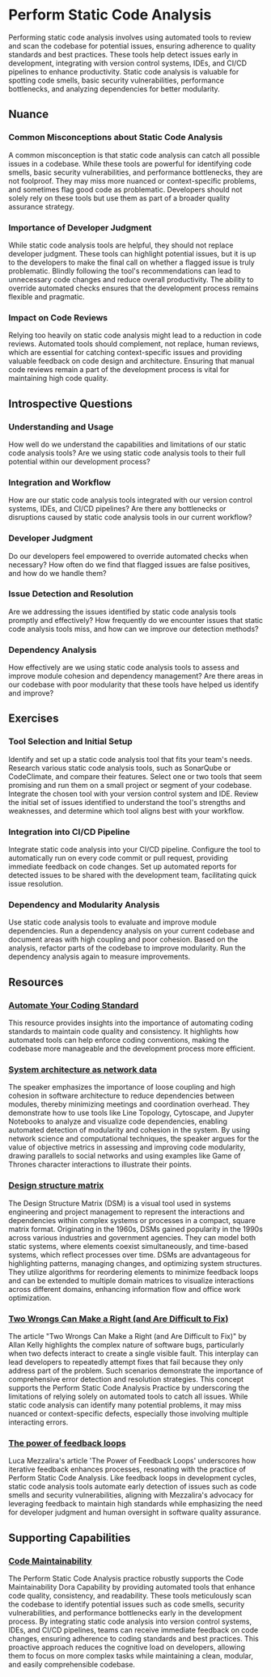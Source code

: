# Perform Static Code Analysis

Performing static code analysis involves using automated tools to review and scan the codebase for potential issues, ensuring adherence to quality standards and best practices.
These tools help detect issues early in development, integrating with version control systems, IDEs, and CI/CD pipelines to enhance productivity.
Static code analysis is valuable for spotting code smells, basic security vulnerabilities, performance bottlenecks, and analyzing dependencies for better modularity.

## Nuance

### Common Misconceptions about Static Code Analysis

A common misconception is that static code analysis can catch all possible issues in a codebase.
While these tools are powerful for identifying code smells, basic security vulnerabilities, and performance bottlenecks, they are not foolproof.
They may miss more nuanced or context-specific problems, and sometimes flag good code as problematic.
Developers should not solely rely on these tools but use them as part of a broader quality assurance strategy.

### Importance of Developer Judgment

While static code analysis tools are helpful, they should not replace developer judgment.
These tools can highlight potential issues, but it is up to the developers to make the final call on whether a flagged issue is truly problematic.
Blindly following the tool's recommendations can lead to unnecessary code changes and reduce overall productivity.
The ability to override automated checks ensures that the development process remains flexible and pragmatic.

### Impact on Code Reviews

Relying too heavily on static code analysis might lead to a reduction in code reviews.
Automated tools should complement, not replace, human reviews, which are essential for catching context-specific issues and providing valuable feedback on code design and architecture.
Ensuring that manual code reviews remain a part of the development process is vital for maintaining high code quality.

## Introspective Questions

### Understanding and Usage

How well do we understand the capabilities and limitations of our static code analysis tools?
Are we using static code analysis tools to their full potential within our development process?

### Integration and Workflow

How are our static code analysis tools integrated with our version control systems, IDEs, and CI/CD pipelines?
Are there any bottlenecks or disruptions caused by static code analysis tools in our current workflow?

### Developer Judgment

Do our developers feel empowered to override automated checks when necessary?
How often do we find that flagged issues are false positives, and how do we handle them?

### Issue Detection and Resolution

Are we addressing the issues identified by static code analysis tools promptly and effectively?
How frequently do we encounter issues that static code analysis tools miss, and how can we improve our detection methods?

### Dependency Analysis

How effectively are we using static code analysis tools to assess and improve module cohesion and dependency management?
Are there areas in our codebase with poor modularity that these tools have helped us identify and improve?

## Exercises

### Tool Selection and Initial Setup

Identify and set up a static code analysis tool that fits your team's needs.
Research various static code analysis tools, such as SonarQube or CodeClimate, and compare their features.
Select one or two tools that seem promising and run them on a small project or segment of your codebase.
Integrate the chosen tool with your version control system and IDE.
Review the initial set of issues identified to understand the tool's strengths and weaknesses, and determine which tool aligns best with your workflow.

### Integration into CI/CD Pipeline

Integrate static code analysis into your CI/CD pipeline.
Configure the tool to automatically run on every code commit or pull request, providing immediate feedback on code changes.
Set up automated reports for detected issues to be shared with the development team, facilitating quick issue resolution.

### Dependency and Modularity Analysis

Use static code analysis tools to evaluate and improve module dependencies.
Run a dependency analysis on your current codebase and document areas with high coupling and poor cohesion.
Based on the analysis, refactor parts of the codebase to improve modularity.
Run the dependency analysis again to measure improvements.

## Resources

### [Automate Your Coding Standard](https://github.com/97-things/97-things-every-programmer-should-know/tree/master/en/thing_04)

This resource provides insights into the importance of automating coding standards to maintain code quality and consistency.
It highlights how automated tools can help enforce coding conventions, making the codebase more manageable and the development process more efficient.

### [System architecture as network data](https://vimeo.com/241241654)

The speaker emphasizes the importance of loose coupling and high cohesion in software architecture to reduce dependencies between modules, thereby minimizing meetings and coordination overhead.
They demonstrate how to use tools like Line Topology, Cytoscape, and Jupyter Notebooks to analyze and visualize code dependencies, enabling automated detection of modularity and cohesion in the system.
By using network science and computational techniques, the speaker argues for the value of objective metrics in assessing and improving code modularity, drawing parallels to social networks and using examples like Game of Thrones character interactions to illustrate their points.

### [Design structure matrix](https://en.wikipedia.org/wiki/Design_structure_matrix)

The Design Structure Matrix (DSM) is a visual tool used in systems engineering and project management to represent the interactions and dependencies within complex systems or processes in a compact, square matrix format.
Originating in the 1960s, DSMs gained popularity in the 1990s across various industries and government agencies.
They can model both static systems, where elements coexist simultaneously, and time-based systems, which reflect processes over time.
DSMs are advantageous for highlighting patterns, managing changes, and optimizing system structures.
They utilize algorithms for reordering elements to minimize feedback loops and can be extended to multiple domain matrices to visualize interactions across different domains, enhancing information flow and office work optimization.

### [Two Wrongs Can Make a Right (and Are Difficult to Fix)](https://github.com/97-things/97-things-every-programmer-should-know/tree/master/en/thing_86)

The article "Two Wrongs Can Make a Right (and Are Difficult to Fix)" by Allan Kelly highlights the complex nature of software bugs, particularly when two defects interact to create a single visible fault. This interplay can lead developers to repeatedly attempt fixes that fail because they only address part of the problem. Such scenarios demonstrate the importance of comprehensive error detection and resolution strategies. This concept supports the Perform Static Code Analysis Practice by underscoring the limitations of relying solely on automated tools to catch all issues. While static code analysis can identify many potential problems, it may miss nuanced or context-specific defects, especially those involving multiple interacting errors.

### [The power of feedback loops](https://lucamezzalira.medium.com/the-power-of-feedback-loops-f8e27e8ac25f)

Luca Mezzalira's article 'The Power of Feedback Loops' underscores how iterative feedback enhances processes, resonating with the practice of Perform Static Code Analysis.
Like feedback loops in development cycles, static code analysis tools automate early detection of issues such as code smells and security vulnerabilities, aligning with Mezzalira's advocacy for leveraging feedback to maintain high standards while emphasizing the need for developer judgment and human oversight in software quality assurance.

## Supporting Capabilities

### [Code Maintainability](/capabilities/tech/code-maintainability.md)

The Perform Static Code Analysis practice robustly supports the Code Maintainability Dora Capability by providing automated tools that enhance code quality, consistency, and readability.
These tools meticulously scan the codebase to identify potential issues such as code smells, security vulnerabilities, and performance bottlenecks early in the development process.
By integrating static code analysis into version control systems, IDEs, and CI/CD pipelines, teams can receive immediate feedback on code changes, ensuring adherence to coding standards and best practices. This proactive approach reduces the cognitive load on developers, allowing them to focus on more complex tasks while maintaining a clean, modular, and easily comprehensible codebase.